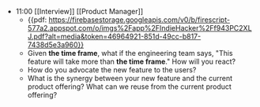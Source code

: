 - 11:00 [[Interview]] [[Product Manager]]
    - {{pdf: https://firebasestorage.googleapis.com/v0/b/firescript-577a2.appspot.com/o/imgs%2Fapp%2FIndieHacker%2Ff943PC2XLJ.pdf?alt=media&token=46964921-851d-49cc-b817-7438d5e3a960}}
    - Given **the time frame**, what if the engineering team says, "This feature will take more than **the time frame**." How will you react?
    - How do you advocate the new feature to the users?
    - What is the synergy between your new feature and the current product offering? What can we reuse from the current product offering?

